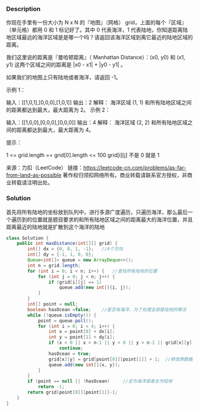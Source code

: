 ### Description

你现在手里有一份大小为 N x N 的『地图』（网格） grid，上面的每个『区域』（单元格）都用 0 和 1 标记好了。其中 0 代表海洋，1 代表陆地，你知道距离陆地区域最远的海洋区域是是哪一个吗？请返回该海洋区域到离它最近的陆地区域的距离。

我们这里说的距离是『曼哈顿距离』（ Manhattan Distance）：(x0, y0) 和 (x1, y1) 这两个区域之间的距离是 |x0 - x1| + |y0 - y1| 。

如果我们的地图上只有陆地或者海洋，请返回 -1。

 

示例 1：



输入：[[1,0,1],[0,0,0],[1,0,1]]
输出：2
解释： 
海洋区域 (1, 1) 和所有陆地区域之间的距离都达到最大，最大距离为 2。
示例 2：



输入：[[1,0,0],[0,0,0],[0,0,0]]
输出：4
解释： 
海洋区域 (2, 2) 和所有陆地区域之间的距离都达到最大，最大距离为 4。


提示：

1 <= grid.length == grid[0].length <= 100
grid[i][j] 不是 0 就是 1

来源：力扣（LeetCode）
链接：https://leetcode-cn.com/problems/as-far-from-land-as-possible
著作权归领扣网络所有。商业转载请联系官方授权，非商业转载请注明出处。

### Solution

首先将所有陆地的坐标放到队列中，进行多源广度遍历，只遍历海洋，那么最后一个遍历到的位置就是题目要求的和所有陆地区域之间的距离最大的海洋位置，并且距离最近的陆地就是扩散到这个海洋的陆地

```java
class Solution {
    public int maxDistance(int[][] grid) {
        int[] dx = {0, 0, 1, -1};	//4个方向
        int[] dy = {-1, 1, 0, 0};
        Queue<int[]> queue = new ArrayDeque<>();
        int n = grid.length;
        for (int i = 0; i < n; i++) {	//查找所有陆地的位置
            for (int j = 0; j < n; j++) {
                if (grid[i][j] == 1)
                    queue.add(new int[]{i, j});
            }
        }
        int[] point = null;
        boolean hasOcean =false;	//是否有海洋，为了处理全部是陆地的情况
        while (!queue.isEmpty()) {
            point = queue.poll();
            for (int i = 0; i < 4; i++) {
                int x = point[0] + dx[i];
                int y = point[1] + dy[i];
                if (x < 0 || x > n-1 || y < 0 || y > n-1 || grid[x][y] != 0)
                    continue;
                hasOcean = true;
                grid[x][y] = grid[point[0]][point[1]] + 1;	//修改原数据内容存放距离信息
                queue.add(new int[]{x, y});
            }
        }
        if (point == null || !hasOcean)		//全为海洋或者全为陆地
            return -1;
        return grid[point[0]][point[1]]-1;
    }
}
```

